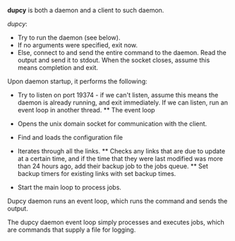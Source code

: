 **dupcy** is both a daemon and a client to such daemon.

*dupcy*:
* Try to run the daemon (see below).
* If no arguments were specified, exit now.
* Else, connect to and send the entire command to the daemon. Read the output and send it to stdout. When the socket closes, assume this means completion and exit.

Upon daemon startup, it performs the following:
* Try to listen on port 19374 - if we can't listen, assume this means the daemon is already running, and exit immediately. If we can listen, run an event loop in another thread.
** The event loop 

* Opens the unix domain socket for communication with the client. 
* Find and loads the configuration file
* Iterates through all the links.
** Checks any links that are due to update at a certain time, and if the time that they were last modified was more than 24 hours ago, add their backup job to the jobs queue. 
** Set backup timers for existing links with set backup times.
* Start the main loop to process jobs.

Dupcy daemon runs an event loop, which runs the command and sends the output.

The dupcy daemon event loop simply processes and executes jobs, which are commands that supply a file for logging. 
